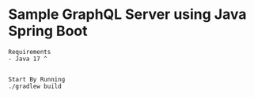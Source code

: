 # Sample GraphQL Server using Java Spring Boot

~~~ 
Requirements
- Java 17 ^


Start By Running 
./gradlew build
